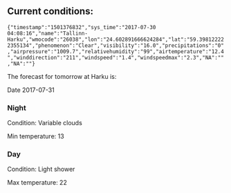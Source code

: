## Current conditions: 
 ``` {"timestamp":"1501376832","sys_time":"2017-07-30 04:08:16","name":"Tallinn-Harku","wmocode":"26038","lon":"24.602891666624284","lat":"59.398122222355134","phenomenon":"Clear","visibility":"16.0","precipitations":"0","airpressure":"1009.7","relativehumidity":"99","airtemperature":"12.4","winddirection":"211","windspeed":"1.4","windspeedmax":"2.3","NA":"","NA":""} ```

 The forecast for tomorrow at Harku is: 

Date 2017-07-31 

### Night 

Condition: Variable clouds 

Min temperature: 13 

### Day 

Condition: Light shower 

Max temperature: 22 

